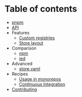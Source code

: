 # Table of contents

* [pnpm](../README.md)
* [API](api.md)
* Features
  * [Custom registries](custom-registries.md)
  * [Store layout](store-layout.md)
* Comparison
  * [npm](vs-npm.md)
  * [ied](vs-ied.md)
* Advanced
  * [store.yaml](store-yaml.md)
* Recipes
  * [Usage in monorepos](recipes/usage-in-monorepos.md)
  * [Continuous Integration](recipes/continuous-integration.md)
* [Contributing](../CONTRIBUTING.md)
